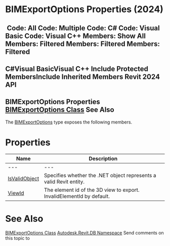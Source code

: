 # BIMExportOptions Properties (2024)

﻿
 Code: All Code: Multiple Code: C# Code: Visual Basic Code: Visual C++  Members: Show All Members: Filtered Members: Filtered Members: Filtered   
---  
C#Visual BasicVisual C++
Include Protected MembersInclude Inherited Members
Revit 2024 API  
---  
BIMExportOptions Properties  
[BIMExportOptions Class](2e854291-02f8-e0c5-3b40-efe4da8a639a.md "BIMExportOptions Class") See Also  
---  
The [BIMExportOptions](2e854291-02f8-e0c5-3b40-efe4da8a639a.md "BIMExportOptions Class") type exposes the following members.
# Properties
| Name | Description |
| --- | --- |
| --- | --- | --- |
| [IsValidObject](9058bdf4-f93c-7ab2-c8d7-7e513df52e85.md "IsValidObject Property") | Specifies whether the .NET object represents a valid Revit entity. |
| [ViewId](a5864496-b5d0-a1be-ca12-125b7ce9b40d.md "ViewId Property") | The element id of the 3D view to export. InvalidElementId by default. |

# See Also
[BIMExportOptions Class](2e854291-02f8-e0c5-3b40-efe4da8a639a.md "BIMExportOptions Class")
[Autodesk.Revit.DB Namespace](87546ba7-461b-c646-cbb1-2cb8f5bff8b2.md "Autodesk.Revit.DB Namespace")
Send comments on this topic to 